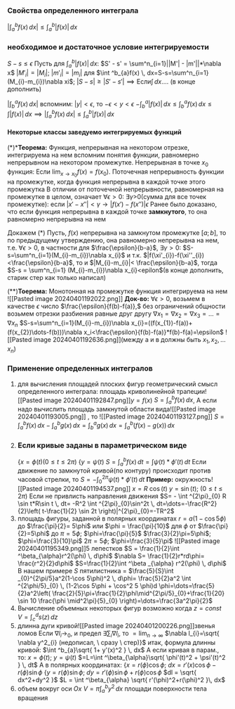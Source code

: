 ### Свойства определенного интеграла
$|\int ^b_{a}f(x) \, dx|\leq \int ^b_{a}|f(x)| \, dx$
### необходимое и достаточное условие интегрируемости
$S - s \leq \epsilon$
Пусть для $\int ^b_{a}|f(x)| \, dx:$  $S' - s' = \sum^n_{i=1}||M'| - |m'||*\nabla x$     $|M'_{i}| = |M_{i}|$;    $|m'_{i}|=|m_{i}|$
для $\int ^b_{a}f(x) \, dx=S-s=\sum^n_{i=1}(M_{i}-m_{i})\nabla xi$;   $|S-s|\geq |S'-s'|\implies \text{Если} \int  \, dx$.... (в конце дополнить)

$|\int ^a_{b}f(x) \, dx|$
вспомним: $|y|<\epsilon$, то $-\epsilon<y<\epsilon$
$-\int ^a_{b} |f(x)| \, dx\leq\int ^a_{b}f(x) \, dx \leq \int |f(x)| \, dx\implies |\int ^b_{a}f(x) \, dx| \leq \int ^b_{a}|f(x)| \, dx$
#### Некоторые классы заведуемо интегрируемых функций
($*$)***Теорема:** Функция, непрерывная на некотором отрезке, интегрируема на нем
вспомним понятия функции, равномерно непрерывном на некотором промежутке.
Непрерывная в точке $x_{0}$ функция: Если $\lim_{ x \to x_{0} }f(x)=f(x_{0})$. Поточечная непрерывность функции на промежутке, когда функция непрерывна в каждой точке этого промежутка
В отличии от поточечной непрерывности, равномерная на промежутке в целом, означает $\forall \epsilon>0:$ $\exists \gamma$>0(сумма для все точек промежутке): если $|x'-x''|< \gamma \to |f(x')-f(x'')| \epsilon$
Ранее было доказано, что если функция непрерывна в каждой точке **замкнутого**, то она равномерно непрерывна на нем

Докажем $(*)$
Пусть, $f(x)$ непрерывна на замкнутом промежутке $[a;b]$, то по предыдущему утверждению, она равномерно непрерывна на нем, т.е. $\forall \epsilon>0$, в частности для $\frac{\epsilon}{b-a}$, $\exists \gamma>0:$  $S-s=\sum^n_{i=1}(M_{i}-m_{i})\nabla x_{i}$ и т.к. $|f(\xi'_{i})-f(\xi''_{i})<\frac{\epsilon}{b-a}$, то и $|M_{i}-m_{i}|< \frac{\epsilon}{b-a}$, тогда $S-s = \sum^n_{i=1} (M_{i}-m_{i})\nabla x_{i}<epilon$(в конце дополнить, старик стер как только написал)

$(**)$**Тоерема:** Монотонная на промежутке  функция интегрируема на нем
![[Pasted image 20240401192022.png]]
**Док-во:** $\forall \epsilon>0,$ возьмем в качестве $\epsilon$ число $\frac{\epsilon}{f(b)-f(a)},$ без ограничений общности возьмем отрезки разбиения равные друг другу $\nabla x_{1}=\nabla x_{2}=\nabla x_{3}=\dots=\nabla x_n$
$S-s=\sum^n_{i=1}(M_{i}-m_{i})\nabla x_{i}=((f(x_{1})-f(a))+(f(x_{2})\dots-f(b)))\nabla x_i<\frac{\epsilon}{f(b)-f(a)}*f(b)-f(a)=\epsilon$
![[Pasted image 20240401192636.png]](между а и в должны быть $x_{1}, x_{2}, \dots x_{n}$)
### Применение определенных интегралов
1) для вычисления площадей плоских фигур
	геометрический смысл определенного интеграла: площадь криволинейной трапеции![[Pasted image 20240401192847.png]]$y=f(x)$
	$S=\int ^b_{a}f(x) \, dx$,
	А если надо вычислить площадь замкнутой области вида![[Pasted image 20240401193005.png]]
	, то 
	![[Pasted image 20240401193127.png]]
	$S=\int ^b_{a}f(x) \, dx - \int^b_{a} g(x) \, dx = \int^a_{b} g(x) \, dx= \int ^b_{a}(f(x)-g(x)) \, dx$
2) ### Если кривые заданы в параметрическом виде
	{$x = \phi(t)    (0\leq t\leq 2\pi)$
	{$y=\psi(t)$
	$S = \int ^b_{a}f(x) \, dt= \int \psi(t)*\phi'(t) \, dt$
	Если движение по замкнутой кривой(по контуру) происходит против часовой стрелки, то $S = - \int ^{2\pi}_{0}\psi(t)*\phi'(t) \, dt$
	**Пример:** окружность![[Pasted image 20240401194537.png]]
	$x=R\ \cos(t)$
	$y= \sin(t);$    $(0\leq t\leq 2\pi)$ 
	Если не привлисть направления движения
	$S= - \int ^{2\pi}_{0} R \sin t*R\sin t \, dt= -R^2 \int ^{2\pi}_{0}\sin^2t \, dt=\dots=-\frac{R^2}{2}\left( t-\frac{1}{2} \sin 2t \right)|^{2\pi}_{0}=-TR^2$
3) площадь фигуры, заданной в полярных координатах
	$r=a(1-\cos 5\phi)$ до $\frac{\pi}{2}= 5\phi$ или $\phi = \frac{\pi}{10}$
	для $\phi$ от $\frac{\pi}{2}=5\phi$ до $\pi=5\phi$; $\phi=\frac{\pi}{5}$
	$\frac{3}{2}\pi=5\phi$;  $\phi=\frac{3}{10}\pi$
	$2\pi=5\phi;$  $\phi=\frac{3}{5}\pi$
	![[Pasted image 20240401195349.png]]5 лепестков
	$S = \frac{1}{2}\int ^\beta_{\alpha}r^2(\phi) \, d\phi$
	$\nabla S= \frac{1}{2}r*rd\phi= \frac{r^2}{2}d\phi$
	$S=\frac{1}{2}\int ^\beta _{\alpha} r^2(\phi) \, d\phi$
	В нашем примере $S$ пятилистника = $\frac{5}{S}\int _{0}^{2\pi/5}a^2(1-\cos 5\phi)^2 \, d\phi= \frac{5}{2}a^2 \int ^{2\phi/5}_{0} \, (1-2\cos 5\phi + \cos^2 5 \phi)d \phi=\dots=\frac{5}{2}a^2\left( \frac{2}{5}\pi+\frac{1}{2}\phi\mid^{2\pi/5}_{0}+\frac{1}{20} \sin 10 \frac{\phi \mid^2\pi}{5}_{0} \right)=\dots=\frac{3a^2\pi}{2}$
4) Вычисление объемных некоторых фигур
	возможно когда $z= const$
	$V=\int ^d_{c}s(z) \, dz$
5) длинна дуги кривой![[Pasted image 20240401200226.png]]звенья ломов
	Если $\nabla l_{i}\to_{0},$ и предел $\exists \sum_{i} \nabla l_i,$ то 
	$=\lim_{ n \to \infty }$
	$\nabla l_{i}=\sqrt{ \nabla y^2_{i} (недописал, \ сразу \ стер)}$
	итак, формула длинны кривой: $\int ^b_{a}\sqrt{ 1+ y'(x)^2 } \, dx$
	А если кривая в парам., то:
	$x=\phi(t)$;   $y=\psi(t)$
	$=L=\int ^\beta_{\alpha}\sqrt{ \phi'(t)^2 + \psi'(t)^2 } \, dt$
	А в полярных координатах:
	{$x=r(\phi)\cos \phi$;    $dx = r'(x)\cos \phi - r(\phi)\sin \phi$
	{$y=r(\phi) \sin \phi$;    $dy = r'(\phi)\sin \phi + r(\phi) \cos \phi$
	$dl = \sqrt{ dx^2+dy^2 }$
	$L = \int ^\beta_{\alpha} \sqrt{ r'(\phi)^2+r(\phi)^2 }\, dx$
6) 
	объем вокруг оси $Ox$
	$V= \pi\int^b_{a} y^2  \, dx$
	площади поверхности тела вращения